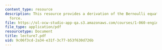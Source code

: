 ```yaml
---
content_type: resource
description: This resource provides a derivation of the Bernoulli equation, and pressure
  force.
file: https://ol-ocw-studio-app-qa.s3.amazonaws.com/courses/1-060-engineering-mechanics-ii-spring-2006/9c06f3cd2a34e31f3c77b53f630d726b_lecture7.pdf
file_type: application/pdf
resourcetype: Document
title: lecture7.pdf
uid: 9c06f3cd-2a34-e31f-3c77-b53f630d726b
---
```

